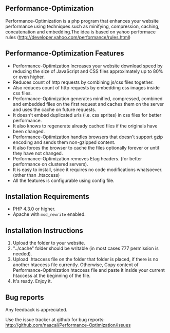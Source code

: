 Performance-Optimization
-----------------------
Performance-Optimization is a php program that enhances your website performance using techniques such as minifying, compression, caching, concatenation and embedding.The idea is based on yahoo performace rules (http://developer.yahoo.com/performance/rules.html)


Performance-Optimization Features
-----------------------
* Performance-Optimization Increases your website download speed by reducing the size of JavaScript and
  CSS files approximately up to 80% or even higher.
* Reduces count of http requests by combining js/css files together.
* Also reduces count of http requests by embedding css images inside css files.
* Performance-Optimization generates minified, compressed, combined and embedded files on the
  first request and caches them on the server and uses the cache on future requests.
* It doesn't embed duplicated urls (i.e. css sprites) in css files for better performance.
* It also knows to regenerate already cached files if the originals have been changed.
* Performance-Optimization handles browsers that doesn't support gzip encoding and sends them non-gzipped content.
* It also forces the browser to cache the files optionally forever or until they have not changed.
* Performance-Optimization removes Etag headers. (for better performance on clustered servers).
* It is easy to install, since it requires no code modifications whatsoever. (other than .htaccess)
* All the features is configurable using config file.


Installation Requirements
-------------------------
* PHP 4.3.0 or higher.
* Apache with `mod_rewrite` enabled.


Installation Instructions
------------------------
1. Upload the  folder to your website.
2. "../cache" folder should be writable (in most cases 777 permission is needed).
3. Upload .htaccess file on the folder that  folder is placed, if there is no another htaccess file currently.
   Otherwise, Copy content of Performance-Optimization htaccess file and paste it inside your current htaccess at the beginning of the file.
4. It's ready. Enjoy it.


Bug reports
-----------
Any feedback is appreciated.

Use the issue tracker at github for bug reports:
http://github.com/naacal/Performance-Optimization/issues
